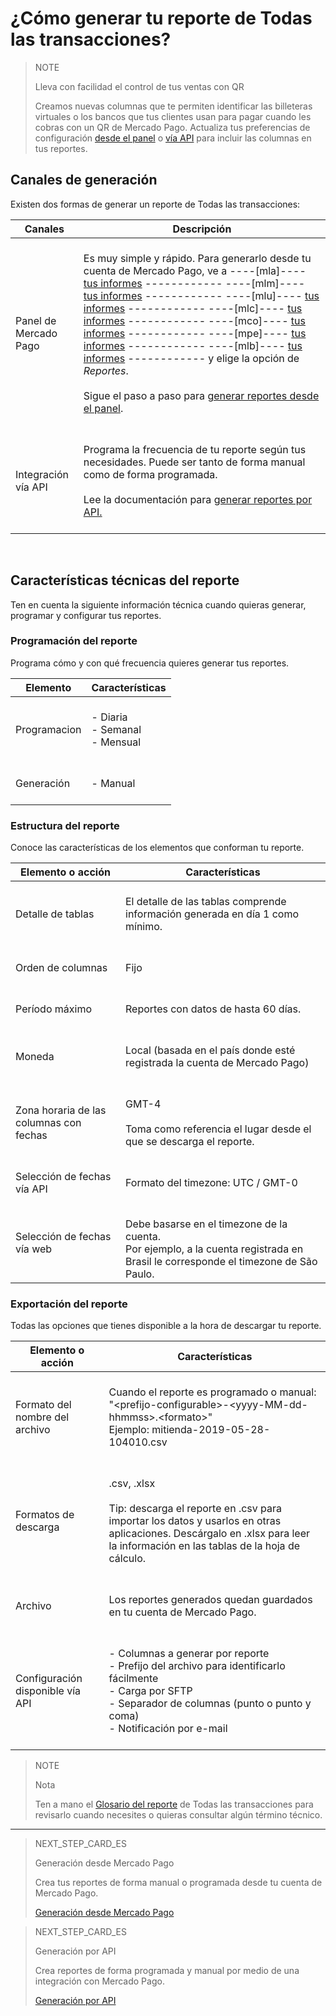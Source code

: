 # ¿Cómo generar tu reporte de Todas las transacciones?

> NOTE
>
> Lleva con facilidad el control de tus ventas con QR
>
> Creamos nuevas columnas que te permiten identificar las billeteras virtuales o los bancos que tus clientes usan para pagar cuando les cobras con un QR de Mercado Pago. Actualiza tus preferencias de configuración [desde el panel](https://www.mercadopago[FAKER][URL][DOMAIN]/balance/reports/settlement/settings) o [vía API](https://www.mercadopago[FAKER][URL][DOMAIN]/developers/es/guides/additional-content/reports/account-money/api) para incluir las columnas en tus reportes.

## Canales de generación

Existen dos formas de generar un reporte de Todas las transacciones:

| Canales | Descripción |
| --- | --- |
| Panel de Mercado Pago | <br/>Es muy simple y rápido. Para generarlo desde tu cuenta de Mercado Pago, ve a ----[mla]---- [tus informes](https://www.mercadopago.com.ar/balance/reports?page=1#!/settlement-report) ------------ ----[mlm]---- [tus informes](https://www.mercadopago.com.mx/balance/reports?page=1#!/settlement-report) ------------ ----[mlu]---- [tus informes](https://www.mercadopago.com.uy/balance/reports?page=1#!/settlement-report) ------------ ----[mlc]---- [tus informes](https://www.mercadopago.cl/balance/reports?page=1#!/settlement-report) ------------ ----[mco]---- [tus informes](https://www.mercadopago.com.co/balance/reports?page=1#!/settlement-report) ------------ ----[mpe]---- [tus informes](https://www.mercadopago.com.pe/balance/reports?page=1#!/settlement-report) ------------ ----[mlb]---- [tus informes](https://www.mercadopago.com.br/balance/reports?page=1#!/settlement-report) ------------ y elige la opción de *Reportes*.<br/><br/>Sigue el paso a paso para [generar reportes desde el panel](https://www.mercadopago[FAKER][URL][DOMAIN]/developers/es/guides/additional-content/reports/account-money/panel).<br/><br/> |
| Integración vía API | <br/>Programa la frecuencia de tu reporte según tus necesidades. Puede ser tanto de forma manual como de forma programada.<br/><br/>Lee la documentación para [generar reportes por API.](https://www.mercadopago[FAKER][URL][DOMAIN]/developers/es/guides/additional-content/reports/account-money/api) <br/><br/> |

<br/>

## Características técnicas del reporte

Ten en cuenta la siguiente información técnica cuando quieras generar, programar y configurar tus reportes.

### Programación del reporte

Programa cómo y con qué frecuencia quieres generar tus reportes.


| Elemento | Características |
| --- | --- |
| Programacion | <br/>- Diaria<br/> - Semanal<br/>- Mensual<br/><br/> |
| Generación | <br/>- Manual<br/><br/> |


### Estructura del reporte

Conoce las características de los elementos que conforman tu reporte.


| Elemento o acción | Características |
| --- | --- |
| Detalle de tablas | <br/>El detalle de las tablas comprende información generada en día 1 como mínimo.<br/> <br/> |
| Orden de columnas |<br/> Fijo <br/> <br/> |
| Período máximo | <br/> Reportes con datos de hasta 60 días. <br/> <br/> |
| Moneda | <br/> Local (basada en el país donde esté registrada la cuenta de Mercado Pago) <br/> <br/> |
| Zona horaria de las columnas con fechas | <br/> GMT-4 <br/> <br>Toma como referencia el lugar desde el que se descarga el reporte.<br/><br/> |
| Selección de fechas vía API |<br/> Formato del timezone: UTC / GMT-0 <br/> <br/> |
| Selección de fechas vía web | <br/> Debe basarse en el timezone de la cuenta. <br/>Por ejemplo, a la cuenta registrada en Brasil le corresponde el timezone de São Paulo. <br/> |

### Exportación del reporte

Todas las opciones que tienes disponible a la hora de descargar tu reporte.

| Elemento o acción | Características |
| --- | --- |
| Formato del nombre del archivo | <br/>Cuando el reporte es programado o manual:<br/> "&#60;prefijo-configurable&#62;-<span>&#60;yyyy-MM-dd-hhmmss&#62;.&#60;formato&#62;</span>" <br/> Ejemplo: mitienda-2019-05-28-104010.csv<br/><br/> |
| Formatos de descarga | <br/>.csv, .xlsx <br/><br/>Tip: descarga el reporte en .csv para importar los datos y usarlos en otras aplicaciones. Descárgalo en .xlsx para leer la información en las tablas de la hoja de cálculo. <br/><br/> |
| Archivo | <br/>Los reportes generados quedan guardados en tu cuenta de Mercado Pago.<br/><br/> |
| Configuración disponible vía API | <br/>- Columnas a generar por reporte<br/> - Prefijo del archivo para identificarlo fácilmente<br/> - Carga por SFTP<br/> - Separador de columnas (punto o punto y coma)<br/> - Notificación por e-mail<br/><br/> |

> NOTE
>
> Nota
>
> Ten a mano el [Glosario del reporte](https://www.mercadopago[FAKER][URL][DOMAIN]/developers/es/guides/additional-content/reports/account-money/glossary) de Todas las transacciones para revisarlo cuando necesites o quieras consultar algún término técnico.

<hr/>

> NEXT_STEP_CARD_ES
>
> Generación desde Mercado Pago  
>
> Crea tus reportes de forma manual o programada desde tu cuenta de Mercado Pago.
>
> [Generación desde Mercado Pago](https://www.mercadopago[FAKER][URL][DOMAIN]/developers/es/guides/additional-content/reports/account-money/panel)

> NEXT_STEP_CARD_ES
>
> Generación por API
>
> Crea reportes de forma programada y manual por medio de una integración con Mercado Pago.
>
> [Generación por API](https://www.mercadopago[FAKER][URL][DOMAIN]/developers/es/guides/additional-content/reports/account-money/api)
